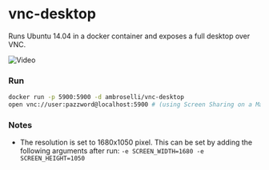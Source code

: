 # vnc-desktop

Runs Ubuntu 14.04 in a docker container and exposes a full desktop over VNC.

![Video](https://i.imgur.com/FgEcrRg.gif)

### Run

```bash
docker run -p 5900:5900 -d ambroselli/vnc-desktop
open vnc://user:pazzword@localhost:5900 # (using Screen Sharing on a Mac, use a VNC tool on Windows/Linux)
```

### Notes
- The resolution is set to 1680x1050 pixel. This can be set by adding the following arguments after run: `-e SCREEN_WIDTH=1680 -e SCREEN_HEIGHT=1050`
